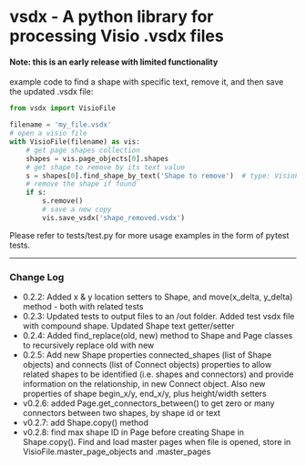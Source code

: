 # vsdx - A python library for processing Visio .vsdx files

#### Note: this is an early release with limited functionality

example code to find a shape with specific text, remove it, and then
save the updated .vsdx file:
```python
from vsdx import VisioFile

filename = 'my_file.vsdx'
# open a visio file
with VisioFile(filename) as vis:
    # get page shapes collection
    shapes = vis.page_objects[0].shapes
    # get shape to remove by its text value
    s = shapes[0].find_shape_by_text('Shape to remove')  # type: VisioFile.Shape
    # remove the shape if found
    if s:
        s.remove()
        # save a new copy
        vis.save_vsdx('shape_removed.vsdx')
```

Please refer to tests/test.py for more usage examples in the form of
pytest tests.

---

###  Change Log
- 0.2.2: Added x & y location setters to Shape, and move(x_delta,
  y_delta) method - both with related tests
- 0.2.3: Updated tests to output files to an /out folder. Added test
  vsdx file with compound shape. Updated Shape text getter/setter
- 0.2.4: Added find_replace(old, new) method to Shape and Page classes
  to recursively replace old with new
- 0.2.5: Add new Shape properties connected_shapes (list of Shape
  objects) and connects (list of Connect objects) properties to allow
  related shapes to be identified (i.e. shapes and connectors) and
  provide information on the relationship, in new Connect object. Also
  new properties of shape begin_x/y, end_x/y, plus height/width
  setters
- v0.2.6: added Page.get_connectors_between() to get zero or many
  connectors between two shapes, by shape id or text
- v0.2.7: add Shape.copy() method
- v0.2.8: find max shape ID in Page before creating Shape in
  Shape.copy(). Find and load master pages when file is opened, store in
  VisioFile.master_page_objects and .master_pages
